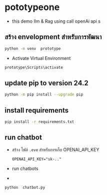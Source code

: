 # pototypeone
- this demo  llm & Rag using  call openAi api s
##  สร้าง  envelopment สำหรับการพัฒนา


```bash
python -m venv  prototype
```
- Activate Virtual Environment


```bash
prototype\Scripts\activate
```
## update pip to  version 24.2
```bash
python -m pip install --upgrade pip
```
## install requirements

```bash
pip install -r requirements.txt
```

## run chatbot 

- สร้าง ไฟล์ `.eve` สำหรับการเก็บ OPENAI_API_KEY
  ```
  OPENAI_API_KEY="sk-.."
  ```

- run chatbots
- 
```bash
python  chatbot.py
```
